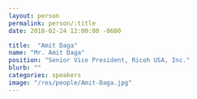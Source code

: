 ```yaml
---
layout: person
permalink: person/:title
date: 2018-02-24 12:00:00 -0600

title:  "Amit Daga"
name: "Mr. Amit Daga"
position: "Senior Vice President, Ricoh USA, Inc."
blurb: ""
categories: speakers
image: "/res/people/Amit-Daga.jpg"
---
```


